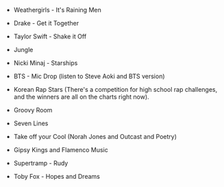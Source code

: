 <!-- Title: EDA Playlist -->

* Weathergirls - It's Raining Men

* Drake - Get it Together

* Taylor Swift - Shake it Off

* Jungle 

* Nicki Minaj - Starships

* BTS - Mic Drop (listen to Steve Aoki and BTS version)

* Korean Rap Stars (There's a competition for high school rap challenges, and the winners are all on the charts right now).

* Groovy Room

* Seven Lines

* Take off your Cool (Norah Jones and Outcast and Poetry)

* Gipsy Kings and Flamenco Music

* Supertramp - Rudy

* Toby Fox - Hopes and Dreams



